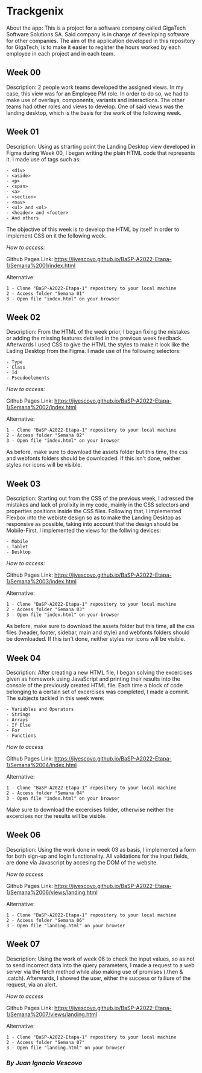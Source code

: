 # Trackgenix

About the app: This is a project for a software company called GigaTech Software Solutions SA.
Said company is in charge of developing software for other companies. The aim of the application developed
in this repository for GigaTech, is to make it easier to register the hours worked by each employee
in each project and in each team.

## Week 00

Description: 2 people work teams developed the assigned views. In my case, this view was for an Employee PM role.
In order to do so, we had to make use of overlays, components, variants and interactions.
The other teams had other roles and views to develop. 
One of said views was the landing desktop, which is the basis for the work of the following week.

## Week 01

Description: Using as strarting point the Landing Desktop view developed in Figma during Week 00,
I began writing the plain HTML code that represents it. I made use of tags such as:

    - <div>
    - <aside>
    - <p>
    - <span>
    - <a>
    - <section>
    - <nav>
    - <ul> and <ol>
    - <header> and <footer>
    - And others

The objective of this week is to develop the HTML by itself in order to implement CSS on it the following week.

*How to access:*

Github Pages Link: https://jivescovo.github.io/BaSP-A2022-Etapa-1/Semana%2001/index.html

Alternative:

    1 - Clone "BaSP-A2022-Etapa-1" repository to your local machine
    2 - Access folder "Semana 01"
    3 - Open file "index.html" on your browser

## Week 02

Description: From the HTML of the week prior, I began fixing the mistakes or adding the missing features detailed
in the previous week feedback. Afterwards I used CSS to give the HTML the styles to make it look like 
the Lading Desktop from the Figma. I made use of the following selectors:

    - Type
    - Class
    - Id
    - Pseudoelements

*How to access:* 

Github Pages Link: https://jivescovo.github.io/BaSP-A2022-Etapa-1/Semana%2002/index.html

Alternative:

    1 - Clone "BaSP-A2022-Etapa-1" repository to your local machine
    2 - Access folder "Semana 02"
    3 - Open file "index.html" on your browser
        
As before, make sure to download the assets folder but this time, the css and webfonts folders should be downloaded. If this isn't done, neither styles nor icons will be visible.

## Week 03

Description: Starting out from the CSS of the previous week, I adressed the mistakes and lack of prolixity in my code,
mainly in the CSS selectors and properties positions inside the CSS files. 
Following that, I implemented Flexbox into the webiste design so as to make the Landing Desktop as responsive as possible,
taking into account that the design should be Mobile-First. I implemented the views for the follwing devices:

    - Mobile
    - Tablet
    - Desktop

*How to access:*

Github Pages Link: https://jivescovo.github.io/BaSP-A2022-Etapa-1/Semana%2003/index.html

Alternative:

    1 - Clone "BaSP-A2022-Etapa-1" repository to your local machine
    2 - Access folder "Semana 03"
    3 - Open file "index.html" on your browser

As before, make sure to download the assets folder but this time, all the css files (header, footer, sidebar, main and style)
and webfonts folders should be downloaded. If this isn't done, neither styles nor icons will be visible.

## Week 04

Description: After creating a new HTML file, I began solving the excercises given as homework using JavaScript
and printing their results into the console of the previously created HTML file. Each time a block of code
belonging to a certain set of excercises was completed, I made a commit. The subjects tackled in this week were:

    - Variables and Operators
    - Strings
    - Arrays
    - If Else
    - For
    - Functions

*How to access*

Github Pages Link: https://jivescovo.github.io/BaSP-A2022-Etapa-1/Semana%2004/index.html

Alternative:

    1 - Clone "BaSP-A2022-Etapa-1" repository to your local machine
    2 - Access folder "Semana 04"
    3 - Open file "index.html" on your browser

Make sure to download the excercises folder, otherwise neither the excercises nor the results will be visible.

## Week 06

Description: Using the work done in week 03 as basis, I implemented a form for both sign-up and login functionality.
All validations for the input fields, are done via Javascript by accesing the DOM of the website.

*How to access*

Github Pages Link: https://jivescovo.github.io/BaSP-A2022-Etapa-1/Semana%2006/views/landing.html

Alternative:

    1 - Clone "BaSP-A2022-Etapa-1" repository to your local machine
    2 - Access folder "Semana 06"
    3 - Open file "landing.html" on your browser

## Week 07

Description: Using the work of week 06 to check the input values, so as not to send incorrect data into the query parameters, I made a request to a web server via the fetch method while also making use of promises (.then & .catch). Afterwards, I showed the user, either the success or failiure of the request, via an alert.

*How to access*

Github Pages Link: https://jivescovo.github.io/BaSP-A2022-Etapa-1/Semana%2007/views/landing.html

Alternative:

    1 - Clone "BaSP-A2022-Etapa-1" repository to your local machine
    2 - Access folder "Semana 07"
    3 - Open file "landing.html" on your browser

### _By Juan Ignacio Vescovo_
